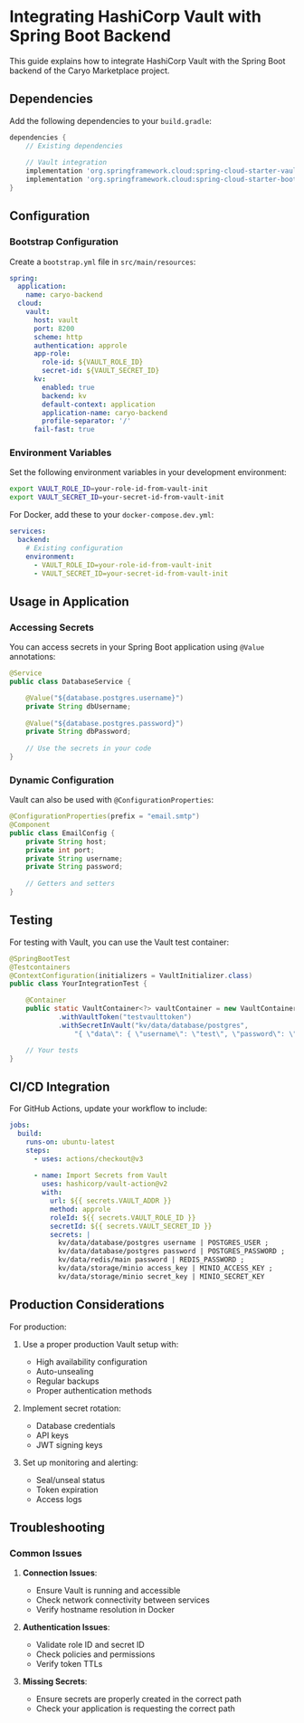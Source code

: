 # Integrating HashiCorp Vault with Spring Boot Backend

This guide explains how to integrate HashiCorp Vault with the Spring Boot backend of the Caryo Marketplace project.

## Dependencies

Add the following dependencies to your `build.gradle`:

```gradle
dependencies {
    // Existing dependencies
    
    // Vault integration
    implementation 'org.springframework.cloud:spring-cloud-starter-vault-config:4.0.1'
    implementation 'org.springframework.cloud:spring-cloud-starter-bootstrap:4.0.1'
}
```

## Configuration

### Bootstrap Configuration

Create a `bootstrap.yml` file in `src/main/resources`:

```yaml
spring:
  application:
    name: caryo-backend
  cloud:
    vault:
      host: vault
      port: 8200
      scheme: http
      authentication: approle
      app-role:
        role-id: ${VAULT_ROLE_ID}
        secret-id: ${VAULT_SECRET_ID}
      kv:
        enabled: true
        backend: kv
        default-context: application
        application-name: caryo-backend
        profile-separator: '/'
      fail-fast: true
```

### Environment Variables

Set the following environment variables in your development environment:

```bash
export VAULT_ROLE_ID=your-role-id-from-vault-init
export VAULT_SECRET_ID=your-secret-id-from-vault-init
```

For Docker, add these to your `docker-compose.dev.yml`:

```yaml
services:
  backend:
    # Existing configuration
    environment:
      - VAULT_ROLE_ID=your-role-id-from-vault-init
      - VAULT_SECRET_ID=your-secret-id-from-vault-init
```

## Usage in Application

### Accessing Secrets

You can access secrets in your Spring Boot application using `@Value` annotations:

```java
@Service
public class DatabaseService {

    @Value("${database.postgres.username}")
    private String dbUsername;
    
    @Value("${database.postgres.password}")
    private String dbPassword;
    
    // Use the secrets in your code
}
```

### Dynamic Configuration

Vault can also be used with `@ConfigurationProperties`:

```java
@ConfigurationProperties(prefix = "email.smtp")
@Component
public class EmailConfig {
    private String host;
    private int port;
    private String username;
    private String password;
    
    // Getters and setters
}
```

## Testing

For testing with Vault, you can use the Vault test container:

```java
@SpringBootTest
@Testcontainers
@ContextConfiguration(initializers = VaultInitializer.class)
public class YourIntegrationTest {

    @Container
    public static VaultContainer<?> vaultContainer = new VaultContainer<>("vault:1.13")
            .withVaultToken("testvaulttoken")
            .withSecretInVault("kv/data/database/postgres", 
                "{ \"data\": { \"username\": \"test\", \"password\": \"testpass\" } }");

    // Your tests
}
```

## CI/CD Integration

For GitHub Actions, update your workflow to include:

```yaml
jobs:
  build:
    runs-on: ubuntu-latest
    steps:
      - uses: actions/checkout@v3
      
      - name: Import Secrets from Vault
        uses: hashicorp/vault-action@v2
        with:
          url: ${{ secrets.VAULT_ADDR }}
          method: approle
          roleId: ${{ secrets.VAULT_ROLE_ID }}
          secretId: ${{ secrets.VAULT_SECRET_ID }}
          secrets: |
            kv/data/database/postgres username | POSTGRES_USER ;
            kv/data/database/postgres password | POSTGRES_PASSWORD ;
            kv/data/redis/main password | REDIS_PASSWORD ;
            kv/data/storage/minio access_key | MINIO_ACCESS_KEY ;
            kv/data/storage/minio secret_key | MINIO_SECRET_KEY
```

## Production Considerations

For production:

1. Use a proper production Vault setup with:
   - High availability configuration
   - Auto-unsealing
   - Regular backups
   - Proper authentication methods

2. Implement secret rotation:
   - Database credentials
   - API keys
   - JWT signing keys

3. Set up monitoring and alerting:
   - Seal/unseal status
   - Token expiration
   - Access logs

## Troubleshooting

### Common Issues

1. **Connection Issues**:
   - Ensure Vault is running and accessible
   - Check network connectivity between services
   - Verify hostname resolution in Docker

2. **Authentication Issues**:
   - Validate role ID and secret ID
   - Check policies and permissions
   - Verify token TTLs

3. **Missing Secrets**:
   - Ensure secrets are properly created in the correct path
   - Check your application is requesting the correct path
